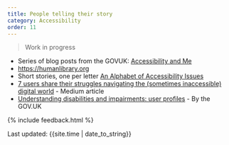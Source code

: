 ```yaml
---
title: People telling their story
category: Accessibility
order: 11
---
```


<blockquote class="red">
  <p>Work in progress</p>
</blockquote>

- Series of blog posts from the GOVUK: <a href="https://accessibility.blog.gov.uk/category/accessibility-and-me" target="_blank">Accessibility and Me</a>
- <a href="Human library - Unjudge someone" target="_blank">https://humanlibrary.org</a>
- Short stories, one per letter <a href="https://the-pastry-box-project.net/anne-gibson/2014-july-31" target="_blank">An Alphabet of Accessibility Issues</a>
- <a href="https://medium.com/dsgnrs/7-users-share-their-struggles-navigating-the-inaccessible-digital-world-ffca5b3e3dc1" target="_blank">7 users share their struggles navigating the (sometimes inaccessible) digital world</a> - Medium article
- <a href="https://www.gov.uk/government/publications/understanding-disabilities-and-impairments-user-profiles" target="_blank">Understanding disabilities and impairments: user profiles</a> - By the GOV.UK


{% include feedback.html %}
<br>
<div>Last updated: {{site.time | date_to_string}}</div>

<!-- 
<a href="" target="_blank"></a>
<p style="margin-bottom: 0">
-->